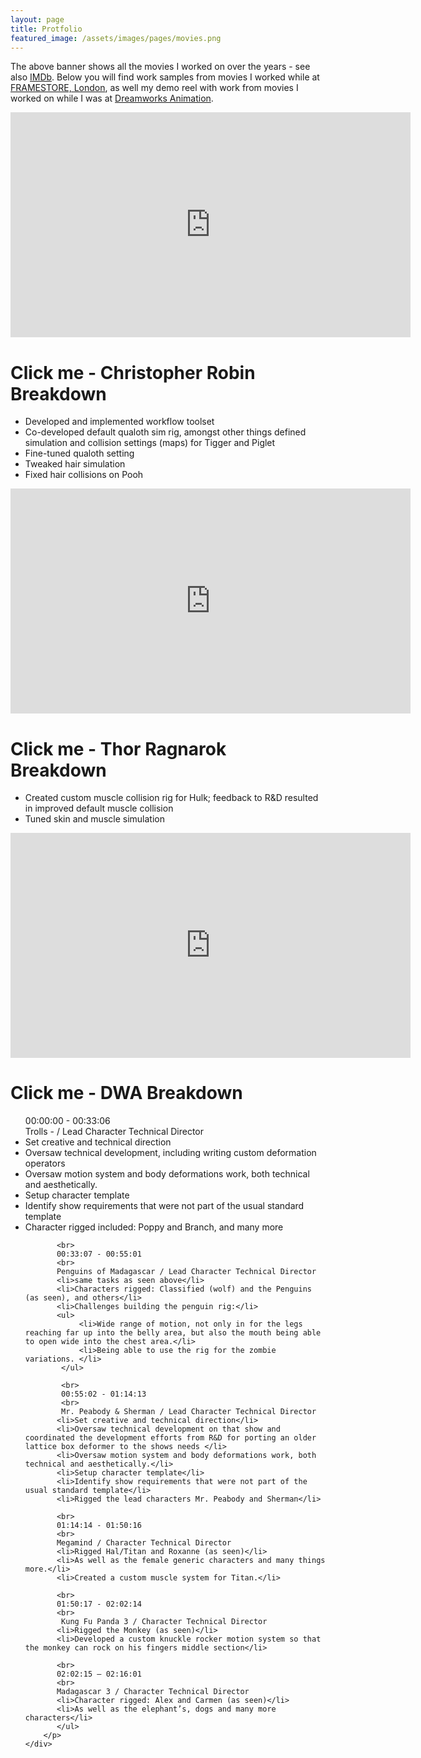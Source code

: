 ```yaml
---
layout: page
title: Protfolio
featured_image: /assets/images/pages/movies.png
---
```


The above banner shows all the movies I worked on over the years - see also [IMDb](https://www.imdb.com/name/nm0652339/). Below you will find work samples from movies I worked while at [FRAMESTORE, London](https://www.framestore.com/), as well my demo reel with work from movies I worked on while I was at [Dreamworks Animation](http://www.dreamworksanimation.com).


<iframe src="https://player.vimeo.com/video/353638267" width="640" height="360" frameborder="0" allow="autoplay; fullscreen" allowfullscreen></iframe>

<div data-role="main" class="ui-content">
  <div data-role="collapsible">
    <h1>Click me - Christopher Robin Breakdown</h1>
    <p><ul type="disc">
        <li>Developed and implemented workflow toolset</li>
        <li>Co-developed default qualoth sim rig, amongst other things defined simulation and collision settings (maps) for Tigger and Piglet</li>
        <li>Fine-tuned qualoth setting</li>
        <li>Tweaked hair simulation</li>
        <li>Fixed hair collisions on Pooh</li>
    </ul>
    </p>
  </div>
</div>

<iframe src="https://player.vimeo.com/video/353637915" width="640" height="360" frameborder="0" allow="autoplay; fullscreen" allowfullscreen></iframe>

<div data-role="main" class="ui-content">
  <div data-role="collapsible">
    <h1>Click me - Thor Ragnarok Breakdown</h1>
    <p><ul type="disc">
        <li>Created custom muscle collision rig for Hulk; feedback to R&D resulted in improved default muscle collision</li>
        <li>Tuned skin and muscle simulation</li>
    </ul>
    </p>
  </div>
</div>

<iframe src="https://player.vimeo.com/video/178415077" width="640" height="360" frameborder="0" allow="autoplay; fullscreen" allowfullscreen></iframe>

<div data-role="main" class="ui-content">
    <div data-role="collapsible">
        <h1>Click me - DWA Breakdown</h1>
        <p>
            <ul type="disc">
            00:00:00 - 00:33:06
            <br>
            Trolls -  / Lead Character Technical Director
           <li>Set creative and technical direction</li>
           <li>Oversaw technical development, including writing custom deformation operators</li>
           <li>Oversaw motion system and body deformations work, both technical and aesthetically.</li>
           <li>Setup character template</li>
           <li>Identify show requirements that were not part of the usual standard template</li>
           <li>Character rigged included: Poppy and Branch, and many more</li>

           <br>
           00:33:07 - 00:55:01
           <br>
           Penguins of Madagascar / Lead Character Technical Director
           <li>same tasks as seen above</li>
           <li>Characters rigged: Classified (wolf) and the Penguins (as seen), and others</li>
           <li>Challenges building the penguin rig:</li>
           <ul>
                <li>Wide range of motion, not only in for the legs reaching far up into the belly area, but also the mouth being able to open wide into the chest area.</li>
                <li>Being able to use the rig for the zombie variations. </li>
            </ul>

            <br>
            00:55:02 - 01:14:13
            <br>
            Mr. Peabody & Sherman / Lead Character Technical Director
           <li>Set creative and technical direction</li>
           <li>Oversaw technical development on that show and coordinated the development efforts from R&D for porting an older lattice box deformer to the shows needs </li>
           <li>Oversaw motion system and body deformations work, both technical and aesthetically.</li>
           <li>Setup character template</li>
           <li>Identify show requirements that were not part of the usual standard template</li>
           <li>Rigged the lead characters Mr. Peabody and Sherman</li>

           <br>
           01:14:14 - 01:50:16
           <br>
           Megamind / Character Technical Director
           <li>Rigged Hal/Titan and Roxanne (as seen)</li>
           <li>As well as the female generic characters and many things more.</li>
           <li>Created a custom muscle system for Titan.</li>

           <br>
           01:50:17 - 02:02:14
           <br>
            Kung Fu Panda 3 / Character Technical Director
           <li>Rigged the Monkey (as seen)</li>
           <li>Developed a custom knuckle rocker motion system so that the monkey can rock on his fingers middle section</li>

           <br>
           02:02:15 – 02:16:01
           <br>
           Madagascar 3 / Character Technical Director
           <li>Character rigged: Alex and Carmen (as seen)</li>
           <li>As well as the elephant’s, dogs and many more characters</li>
           </ul>
        </p>
    </div>
</div>
